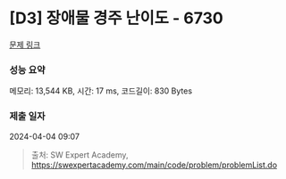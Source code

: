 # [D3] 장애물 경주 난이도 - 6730 

[문제 링크](https://swexpertacademy.com/main/code/problem/problemDetail.do?contestProbId=AWefy5x65PoDFAUh) 

### 성능 요약

메모리: 13,544 KB, 시간: 17 ms, 코드길이: 830 Bytes

### 제출 일자

2024-04-04 09:07



> 출처: SW Expert Academy, https://swexpertacademy.com/main/code/problem/problemList.do